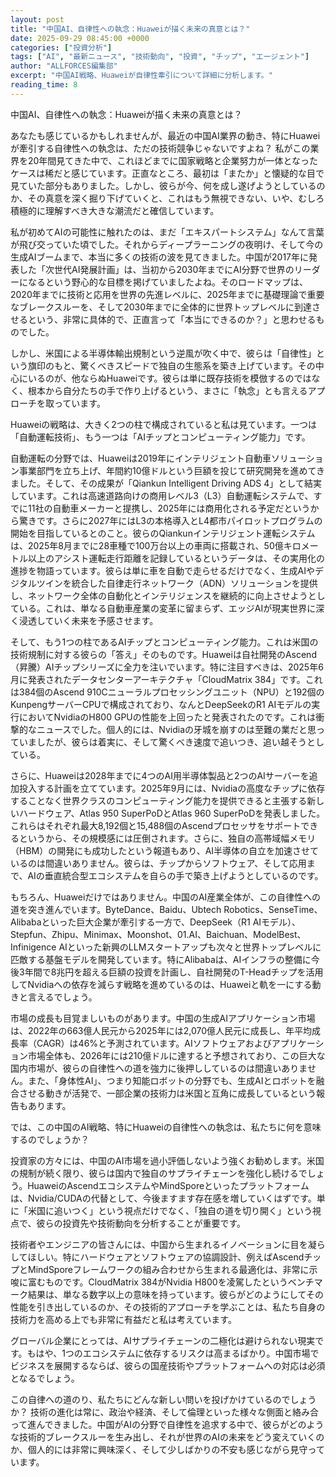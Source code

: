 ```yaml
---
layout: post
title: "中国AI、自律性への執念：Huaweiが描く未来の真意とは？"
date: 2025-09-29 08:45:00 +0000
categories: ["投資分析"]
tags: ["AI", "最新ニュース", "技術動向", "投資", "チップ", "エージェント"]
author: "ALLFORCES編集部"
excerpt: "中国AI戦略、Huaweiが自律性牽引について詳細に分析します。"
reading_time: 8
---
```


中国AI、自律性への執念：Huaweiが描く未来の真意とは？

あなたも感じているかもしれませんが、最近の中国AI業界の動き、特にHuaweiが牽引する自律性への執念は、ただの技術競争じゃないですよね？ 私がこの業界を20年間見てきた中で、これほどまでに国家戦略と企業努力が一体となったケースは稀だと感じています。正直なところ、最初は「またか」と懐疑的な目で見ていた部分もありました。しかし、彼らが今、何を成し遂げようとしているのか、その真意を深く掘り下げていくと、これはもう無視できない、いや、むしろ積極的に理解すべき大きな潮流だと確信しています。

私が初めてAIの可能性に触れたのは、まだ「エキスパートシステム」なんて言葉が飛び交っていた頃でした。それからディープラーニングの夜明け、そして今の生成AIブームまで、本当に多くの技術の波を見てきました。中国が2017年に発表した「次世代AI発展計画」は、当初から2030年までにAI分野で世界のリーダーになるという野心的な目標を掲げていましたよね。そのロードマップは、2020年までに技術と応用を世界の先進レベルに、2025年までに基礎理論で重要なブレークスルーを、そして2030年までに全体的に世界トップレベルに到達させるという、非常に具体的で、正直言って「本当にできるのか？」と思わせるものでした。

しかし、米国による半導体輸出規制という逆風が吹く中で、彼らは「自律性」という旗印のもと、驚くべきスピードで独自の生態系を築き上げています。その中心にいるのが、他ならぬHuaweiです。彼らは単に既存技術を模倣するのではなく、根本から自分たちの手で作り上げるという、まさに「執念」とも言えるアプローチを取っています。

Huaweiの戦略は、大きく2つの柱で構成されていると私は見ています。一つは「自動運転技術」、もう一つは「AIチップとコンピューティング能力」です。

自動運転の分野では、Huaweiは2019年にインテリジェント自動車ソリューション事業部門を立ち上げ、年間約10億ドルという巨額を投じて研究開発を進めてきました。そして、その成果が「Qiankun Intelligent Driving ADS 4」として結実しています。これは高速道路向けの商用レベル3（L3）自動運転システムで、すでに11社の自動車メーカーと提携し、2025年には商用化される予定だというから驚きです。さらに2027年にはL3の本格導入とL4都市パイロットプログラムの開始を目指しているとのこと。彼らのQiankunインテリジェント運転システムは、2025年8月までに28車種で100万台以上の車両に搭載され、50億キロメートル以上のアシスト運転走行距離を記録しているというデータは、その実用化の進捗を物語っています。彼らは単に車を自動で走らせるだけでなく、生成AIやデジタルツインを統合した自律走行ネットワーク（ADN）ソリューションを提供し、ネットワーク全体の自動化とインテリジェンスを継続的に向上させようとしている。これは、単なる自動車産業の変革に留まらず、エッジAIが現実世界に深く浸透していく未来を予感させます。

そして、もう1つの柱であるAIチップとコンピューティング能力。これは米国の技術規制に対する彼らの「答え」そのものです。Huaweiは自社開発のAscend（昇騰）AIチップシリーズに全力を注いでいます。特に注目すべきは、2025年6月に発表されたデータセンターアーキテクチャ「CloudMatrix 384」です。これは384個のAscend 910Cニューラルプロセッシングユニット（NPU）と192個のKunpengサーバーCPUで構成されており、なんとDeepSeekのR1 AIモデルの実行においてNvidiaのH800 GPUの性能を上回ったと発表されたのです。これは衝撃的なニュースでした。個人的には、Nvidiaの牙城を崩すのは至難の業だと思っていましたが、彼らは着実に、そして驚くべき速度で追いつき、追い越そうとしている。

さらに、Huaweiは2028年までに4つのAI用半導体製品と2つのAIサーバーを追加投入する計画を立てています。2025年9月には、Nvidiaの高度なチップに依存することなく世界クラスのコンピューティング能力を提供できると主張する新しいハードウェア、Atlas 950 SuperPoDとAtlas 960 SuperPoDを発表しました。これらはそれぞれ最大8,192個と15,488個のAscendプロセッサをサポートできるというから、その規模感には圧倒されます。さらに、独自の高帯域幅メモリ（HBM）の開発にも成功したという報道もあり、AI半導体の自立を加速させているのは間違いありません。彼らは、チップからソフトウェア、そして応用まで、AIの垂直統合型エコシステムを自らの手で築き上げようとしているのです。

もちろん、Huaweiだけではありません。中国のAI産業全体が、この自律性への道を突き進んでいます。ByteDance、Baidu、Ubtech Robotics、SenseTime、Alibabaといった巨大企業が牽引する一方で、DeepSeek（R1 AIモデル）、Stepfun、Zhipu、Minimax、Moonshot、01.AI、Baichuan、ModelBest、Infinigence AIといった新興のLLMスタートアップも次々と世界トップレベルに匹敵する基盤モデルを開発しています。特にAlibabaは、AIインフラの整備に今後3年間で8兆円を超える巨額の投資を計画し、自社開発のT-Headチップを活用してNvidiaへの依存を減らす戦略を進めているのは、Huaweiと軌を一にする動きと言えるでしょう。

市場の成長も目覚ましいものがあります。中国の生成AIアプリケーション市場は、2022年の663億人民元から2025年には2,070億人民元に成長し、年平均成長率（CAGR）は46%と予測されています。AIソフトウェアおよびアプリケーション市場全体も、2026年には210億ドルに達すると予想されており、この巨大な国内市場が、彼らの自律性への道を強力に後押ししているのは間違いありません。また、「身体性AI」、つまり知能ロボットの分野でも、生成AIとロボットを融合させる動きが活発で、一部企業の技術力は米国と互角に成長しているという報告もあります。

では、この中国のAI戦略、特にHuaweiの自律性への執念は、私たちに何を意味するのでしょうか？

投資家の方々には、中国のAI市場を過小評価しないよう強くお勧めします。米国の規制が続く限り、彼らは国内で独自のサプライチェーンを強化し続けるでしょう。HuaweiのAscendエコシステムやMindSporeといったプラットフォームは、Nvidia/CUDAの代替として、今後ますます存在感を増していくはずです。単に「米国に追いつく」という視点だけでなく、「独自の道を切り開く」という視点で、彼らの投資先や技術動向を分析することが重要です。

技術者やエンジニアの皆さんには、中国から生まれるイノベーションに目を凝らしてほしい。特にハードウェアとソフトウェアの協調設計、例えばAscendチップとMindSporeフレームワークの組み合わせから生まれる最適化は、非常に示唆に富むものです。CloudMatrix 384がNvidia H800を凌駕したというベンチマーク結果は、単なる数字以上の意味を持っています。彼らがどのようにしてその性能を引き出しているのか、その技術的アプローチを学ぶことは、私たち自身の技術力を高める上でも非常に有益だと私は考えています。

グローバル企業にとっては、AIサプライチェーンの二極化は避けられない現実です。もはや、1つのエコシステムに依存するリスクは高まるばかり。中国市場でビジネスを展開するならば、彼らの国産技術やプラットフォームへの対応は必須となるでしょう。

この自律への道のり、私たちにどんな新しい問いを投げかけているのでしょうか？ 技術の進化は常に、政治や経済、そして倫理といった様々な側面と絡み合って進んできました。中国がAIの分野で自律性を追求する中で、彼らがどのような技術的ブレークスルーを生み出し、それが世界のAIの未来をどう変えていくのか、個人的には非常に興味深く、そして少しばかりの不安も感じながら見守っています。

